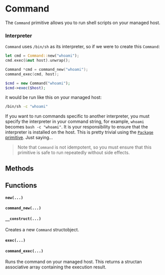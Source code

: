 # Command

The `Command` primitive allows you to run shell scripts on your managed host.

### Interpreter

`Command` uses `/bin/sh` as its interpreter, so if we were to create this `Command`:

<div class="lang-content lang-rust">

```rust
let cmd = Command::new("whoami");
cmd.exec(&mut host).unwrap();
```
</div>
<div class="lang-content lang-c">

```c
Command *cmd = command_new("whoami");
command_exec(cmd, host);
```
</div>
<div class="lang-content lang-php">

```php
$cmd = new Command("whoami");
$cmd->exec($host);
```
</div>

it would be run like this on your managed host:

```bash
/bin/sh -c "whoami"
```

If you want to run commands specific to another interpreter, you must specify the interpreter in your command string, for example, `whoami` becomes `bash -c "whoami"`. It is your responsibility to ensure that the interpreter is installed on the host. This is pretty trivial using the [`Package` primitive](ch05-02-06-reference-api-package.html). Just saying...

> Note that `Command` is not idempotent, so you must ensure that this primitive is safe to run repeatedly without side effects.

<div class="lang-content lang-rust lang-php">

## Methods</div>
<div class="lang-content lang-c">

## Functions</div>

<div class="lang-content lang-rust">

#### `new(...)`</div>
<div class="lang-content lang-c">

#### `command_new(...)`</div>
<div class="lang-content lang-php">

#### `__construct(...)`</div>

Creates a new `Command` <span class="lang-content lang-rust lang-c">struct</span><span class="lang-content lang-php">object</span>.

<div class="lang-content lang-rust lang-php">

#### `exec(...)`
</div>
<div class="lang-content lang-c">

#### `command_exec(...)`
</div>

Runs the command on your managed host. This returns <span class="lang-content lang-rust lang-c">a struct</span><span class="lang-content lang-php">an associative array</span> containing the execution result.
